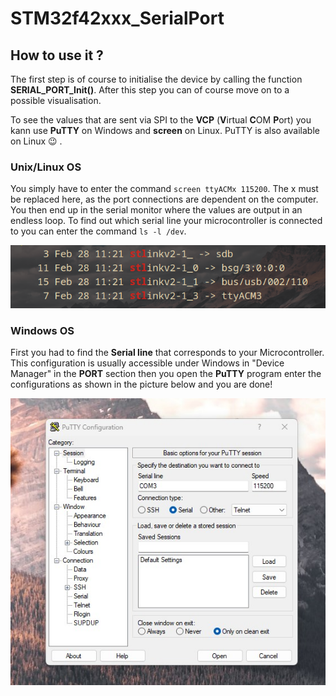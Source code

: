 # STM32f42xxx_SerialPort

## How to use it ?


The first step is of course to initialise the device by calling the function **SERIAL_PORT_Init()**. After this step you can of course move on to a possible visualisation.

To see the values that are sent via SPI to the **VCP** (**V**irtual **C**OM **P**ort)
you kann use **PuTTY** on Windows and **screen** on Linux.
PuTTY is also available on Linux :wink: .
### Unix/Linux OS
You simply have to enter the command ``` screen ttyACMx 115200 ```.
The x must be replaced here, as the port connections are dependent on the computer.
You then end up in the serial monitor where the values are output in an endless loop.
To find out which serial line your microcontroller is connected to you can enter the command ``` ls -l /dev ```.

 ![linux serial port sample](./media/serialPortLinux.png)

### Windows OS
First you had to find the __Serial line__ that corresponds to your Microcontroller. This configuration is usually accessible under Windows in "Device Manager" in the __PORT__ section then you open the **PuTTY** program enter the configurations as shown in the picture below and you are done!

 ![Windows serial port sample](./media/serialPortWindows.jpg)

